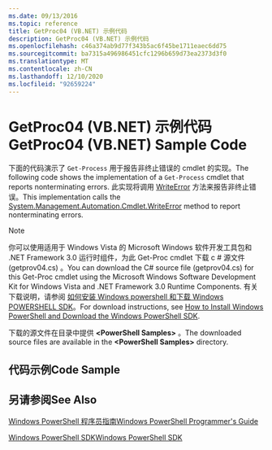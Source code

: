 ```yaml
---
ms.date: 09/13/2016
ms.topic: reference
title: GetProc04 (VB.NET) 示例代码
description: GetProc04 (VB.NET) 示例代码
ms.openlocfilehash: c46a374ab9d77f343b5ac6f45be1711eaec6dd75
ms.sourcegitcommit: ba7315a496986451cfc1296b659d73ea2373d3f0
ms.translationtype: MT
ms.contentlocale: zh-CN
ms.lasthandoff: 12/10/2020
ms.locfileid: "92659224"
---
```

# <a name="getproc04-vbnet-sample-code"></a><span data-ttu-id="5e26f-103">GetProc04 (VB.NET) 示例代码</span><span class="sxs-lookup"><span data-stu-id="5e26f-103">GetProc04 (VB.NET) Sample Code</span></span>

<span data-ttu-id="5e26f-104">下面的代码演示了 `Get-Process` 用于报告非终止错误的 cmdlet 的实现。</span><span class="sxs-lookup"><span data-stu-id="5e26f-104">The following code shows the implementation of a `Get-Process` cmdlet that reports nonterminating errors.</span></span> <span data-ttu-id="5e26f-105">此实现将调用 [WriteError](/dotnet/api/System.Management.Automation.Cmdlet.WriteError) 方法来报告非终止错误。</span><span class="sxs-lookup"><span data-stu-id="5e26f-105">This implementation calls the [System.Management.Automation.Cmdlet.WriteError](/dotnet/api/System.Management.Automation.Cmdlet.WriteError) method to report nonterminating errors.</span></span>

> [!NOTE]
> <span data-ttu-id="5e26f-106">你可以使用适用于 Windows Vista 的 Microsoft Windows 软件开发工具包和 .NET Framework 3.0 运行时组件，为此 Get-Proc cmdlet 下载 c # 源文件 (getprov04.cs) 。</span><span class="sxs-lookup"><span data-stu-id="5e26f-106">You can download the C# source file (getprov04.cs) for this Get-Proc cmdlet using the Microsoft Windows Software Development Kit for Windows Vista and .NET Framework 3.0 Runtime Components.</span></span> <span data-ttu-id="5e26f-107">有关下载说明，请参阅 [如何安装 Windows powershell 和下载 Windows POWERSHELL SDK](/powershell/scripting/developer/installing-the-windows-powershell-sdk)。</span><span class="sxs-lookup"><span data-stu-id="5e26f-107">For download instructions, see [How to Install Windows PowerShell and Download the Windows PowerShell SDK](/powershell/scripting/developer/installing-the-windows-powershell-sdk).</span></span>
>
> <span data-ttu-id="5e26f-108">下载的源文件在目录中提供 **\<PowerShell Samples>** 。</span><span class="sxs-lookup"><span data-stu-id="5e26f-108">The downloaded source files are available in the **\<PowerShell Samples>** directory.</span></span>

## <a name="code-sample"></a><span data-ttu-id="5e26f-109">代码示例</span><span class="sxs-lookup"><span data-stu-id="5e26f-109">Code Sample</span></span>

<!-- TODO!!!: review snippet reference  [!CODE [Msh_samplesgetproc04#GetProc04vball](Msh_samplesgetproc04#GetProc04vball)]  -->

## <a name="see-also"></a><span data-ttu-id="5e26f-110">另请参阅</span><span class="sxs-lookup"><span data-stu-id="5e26f-110">See Also</span></span>

[<span data-ttu-id="5e26f-111">Windows PowerShell 程序员指南</span><span class="sxs-lookup"><span data-stu-id="5e26f-111">Windows PowerShell Programmer's Guide</span></span>](./windows-powershell-programmer-s-guide.md)

[<span data-ttu-id="5e26f-112">Windows PowerShell SDK</span><span class="sxs-lookup"><span data-stu-id="5e26f-112">Windows PowerShell SDK</span></span>](../windows-powershell-reference.md)
